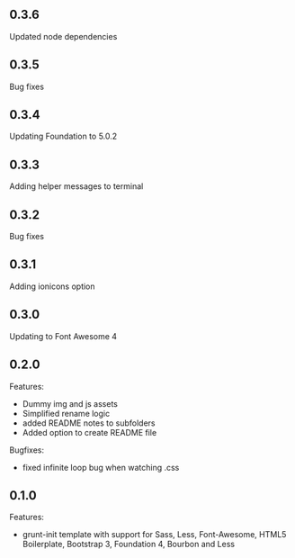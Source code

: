 ## 0.3.6
Updated node dependencies 

## 0.3.5
Bug fixes

## 0.3.4
Updating Foundation to 5.0.2

## 0.3.3
Adding helper messages to terminal

## 0.3.2
Bug fixes

## 0.3.1
Adding ionicons option

## 0.3.0
Updating to Font Awesome 4

## 0.2.0

Features:

  - Dummy img and js assets
  - Simplified rename logic
  - added README notes to subfolders
  - Added option to create README file

Bugfixes:

  - fixed infinite loop bug when watching .css

## 0.1.0

Features:

  - grunt-init template with support for Sass, Less, Font-Awesome, HTML5 Boilerplate, Bootstrap 3, Foundation 4, Bourbon and Less